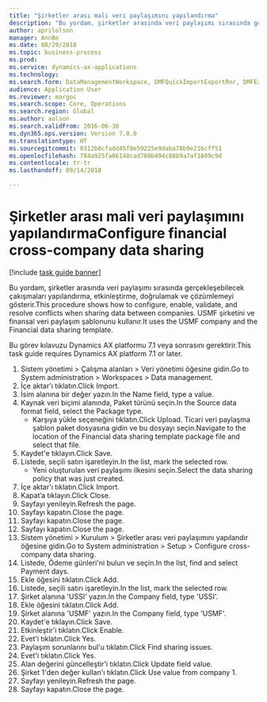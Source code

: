 ```yaml
--- 
title: "Şirketler arası mali veri paylaşımını yapılandırma"
description: "Bu yordam, şirketler arasında veri paylaşımı sırasında gerçekleşebilecek çakışmaları yapılandırma, etkinleştirme, doğrulamak ve çözümlemeyi gösterir."
author: aprilolson
manager: AnnBe
ms.date: 08/29/2018
ms.topic: business-process
ms.prod: 
ms.service: dynamics-ax-applications
ms.technology: 
ms.search.form: DataManagementWorkspace, DMFQuickImportExportRnr, DMFExecutionHistoryWorkspace, DMFExecutionHistorySummary, DMFExecutionHistoryEntities,  SysDataSharingConfiguration, SysDataSharingDiscrepencies
audience: Application User
ms.reviewer: margoc
ms.search.scope: Core, Operations
ms.search.region: Global
ms.author: aolson
ms.search.validFrom: 2016-06-30
ms.dyn365.ops.version: Version 7.0.0
ms.translationtype: HT
ms.sourcegitcommit: 0312b8cfadd45f8e59225e9daba78b9e216cff51
ms.openlocfilehash: 784a925fa06148cad780b494c88b9a7af1809c9d
ms.contentlocale: tr-tr
ms.lasthandoff: 09/14/2018

---
```

# <a name="configure-financial-cross-company-data-sharing"></a><span data-ttu-id="fc251-103">Şirketler arası mali veri paylaşımını yapılandırma</span><span class="sxs-lookup"><span data-stu-id="fc251-103">Configure financial cross-company data sharing</span></span>

[!include [task guide banner](../../includes/task-guide-banner.md)]

<span data-ttu-id="fc251-104">Bu yordam, şirketler arasında veri paylaşımı sırasında gerçekleşebilecek çakışmaları yapılandırma, etkinleştirme, doğrulamak ve çözümlemeyi gösterir.</span><span class="sxs-lookup"><span data-stu-id="fc251-104">This procedure shows how to configure, enable, validate, and resolve conflicts when sharing data between companies.</span></span> <span data-ttu-id="fc251-105">USMF şirketini ve finansal veri paylaşım şablonunu kullanır.</span><span class="sxs-lookup"><span data-stu-id="fc251-105">It uses the USMF company and the Financial data sharing template.</span></span>



<span data-ttu-id="fc251-106">Bu görev kılavuzu Dynamics AX platformu 7.1 veya sonrasını gerektirir.</span><span class="sxs-lookup"><span data-stu-id="fc251-106">This task guide requires Dynamics AX platform 7.1 or later.</span></span>

1. <span data-ttu-id="fc251-107">Sistem yönetimi > Çalışma alanları > Veri yönetimi öğesine gidin.</span><span class="sxs-lookup"><span data-stu-id="fc251-107">Go to System administration > Workspaces > Data management.</span></span>
2. <span data-ttu-id="fc251-108">İçe aktar'ı tıklatın.</span><span class="sxs-lookup"><span data-stu-id="fc251-108">Click Import.</span></span>
3. <span data-ttu-id="fc251-109">İsim alanına bir değer yazın.</span><span class="sxs-lookup"><span data-stu-id="fc251-109">In the Name field, type a value.</span></span>
4. <span data-ttu-id="fc251-110">Kaynak veri biçimi alanında, Paket türünü seçin.</span><span class="sxs-lookup"><span data-stu-id="fc251-110">In the Source data format field, select the Package type.</span></span>
    * <span data-ttu-id="fc251-111">Karşıya yükle seçeneğini tıklatın.</span><span class="sxs-lookup"><span data-stu-id="fc251-111">Click Upload.</span></span> <span data-ttu-id="fc251-112">Ticari veri paylaşma şablon paket dosyasına gidin ve bu dosyayı seçin.</span><span class="sxs-lookup"><span data-stu-id="fc251-112">Navigate to the location of the Financial data sharing template package file and select that file.</span></span>  
5. <span data-ttu-id="fc251-113">Kaydet'e tıklayın.</span><span class="sxs-lookup"><span data-stu-id="fc251-113">Click Save.</span></span>
6. <span data-ttu-id="fc251-114">Listede, seçili satırı işaretleyin.</span><span class="sxs-lookup"><span data-stu-id="fc251-114">In the list, mark the selected row.</span></span>
    * <span data-ttu-id="fc251-115">Yeni oluşturulan veri paylaşımı ilkesini seçin.</span><span class="sxs-lookup"><span data-stu-id="fc251-115">Select the data sharing policy that was just created.</span></span>  
7. <span data-ttu-id="fc251-116">İçe aktar'ı tıklatın.</span><span class="sxs-lookup"><span data-stu-id="fc251-116">Click Import.</span></span>
8. <span data-ttu-id="fc251-117">Kapat’a tıklayın.</span><span class="sxs-lookup"><span data-stu-id="fc251-117">Click Close.</span></span>
9. <span data-ttu-id="fc251-118">Sayfayı yenileyin.</span><span class="sxs-lookup"><span data-stu-id="fc251-118">Refresh the page.</span></span>
10. <span data-ttu-id="fc251-119">Sayfayı kapatın.</span><span class="sxs-lookup"><span data-stu-id="fc251-119">Close the page.</span></span>
11. <span data-ttu-id="fc251-120">Sayfayı kapatın.</span><span class="sxs-lookup"><span data-stu-id="fc251-120">Close the page.</span></span>
12. <span data-ttu-id="fc251-121">Sayfayı kapatın.</span><span class="sxs-lookup"><span data-stu-id="fc251-121">Close the page.</span></span>
13. <span data-ttu-id="fc251-122">Sistem yönetimi > Kurulum > Şirketler arası veri paylaşımını yapılandır öğesine gidin.</span><span class="sxs-lookup"><span data-stu-id="fc251-122">Go to System administration > Setup > Configure cross-company data sharing.</span></span>
14. <span data-ttu-id="fc251-123">Listede, Ödeme günleri'ni bulun ve seçin.</span><span class="sxs-lookup"><span data-stu-id="fc251-123">In the list, find and select Payment days.</span></span>
15. <span data-ttu-id="fc251-124">Ekle öğesini tıklatın.</span><span class="sxs-lookup"><span data-stu-id="fc251-124">Click Add.</span></span>
16. <span data-ttu-id="fc251-125">Listede, seçili satırı işaretleyin.</span><span class="sxs-lookup"><span data-stu-id="fc251-125">In the list, mark the selected row.</span></span>
17. <span data-ttu-id="fc251-126">Şirket alanına 'USSI' yazın.</span><span class="sxs-lookup"><span data-stu-id="fc251-126">In the Company field, type 'USSI'.</span></span>
18. <span data-ttu-id="fc251-127">Ekle öğesini tıklatın.</span><span class="sxs-lookup"><span data-stu-id="fc251-127">Click Add.</span></span>
19. <span data-ttu-id="fc251-128">Şirket alanına 'USMF' yazın.</span><span class="sxs-lookup"><span data-stu-id="fc251-128">In the Company field, type 'USMF'.</span></span>
20. <span data-ttu-id="fc251-129">Kaydet'e tıklayın.</span><span class="sxs-lookup"><span data-stu-id="fc251-129">Click Save.</span></span>
21. <span data-ttu-id="fc251-130">Etkinleştir'i tıklatın.</span><span class="sxs-lookup"><span data-stu-id="fc251-130">Click Enable.</span></span>
22. <span data-ttu-id="fc251-131">Evet'i tıklatın.</span><span class="sxs-lookup"><span data-stu-id="fc251-131">Click Yes.</span></span>
23. <span data-ttu-id="fc251-132">Paylaşım sorunlarını bul'u tıklatın.</span><span class="sxs-lookup"><span data-stu-id="fc251-132">Click Find sharing issues.</span></span>
24. <span data-ttu-id="fc251-133">Evet'i tıklatın.</span><span class="sxs-lookup"><span data-stu-id="fc251-133">Click Yes.</span></span>
25. <span data-ttu-id="fc251-134">Alan değerini güncelleştir'i tıklatın.</span><span class="sxs-lookup"><span data-stu-id="fc251-134">Click Update field value.</span></span>
26. <span data-ttu-id="fc251-135">Şirket 1'den değer kullan'ı tıklatın.</span><span class="sxs-lookup"><span data-stu-id="fc251-135">Click Use value from company 1.</span></span>
27. <span data-ttu-id="fc251-136">Sayfayı yenileyin.</span><span class="sxs-lookup"><span data-stu-id="fc251-136">Refresh the page.</span></span>
28. <span data-ttu-id="fc251-137">Sayfayı kapatın.</span><span class="sxs-lookup"><span data-stu-id="fc251-137">Close the page.</span></span>


